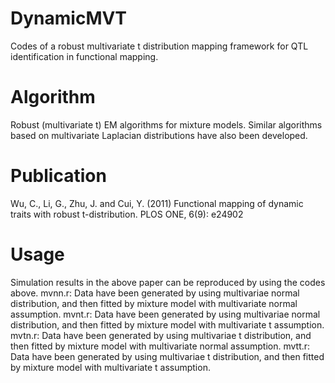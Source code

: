# DynamicMVT
Codes of a robust multivariate t distribution mapping framework for QTL identification in functional mapping.

# Algorithm
Robust (multivariate t) EM algorithms for mixture models.
Similar algorithms based on multivariate Laplacian distributions have also been developed. 

# Publication
Wu, C., Li, G., Zhu, J. and Cui, Y. (2011) Functional mapping of dynamic traits with robust t-distribution. PLOS ONE, 6(9): e24902 

# Usage
Simulation results in the above paper can be reproduced by using the codes above.
mvnn.r: Data have been generated by using multivariae normal distribution, and then fitted by mixture model with multivariate normal assumption.
mvnt.r: Data have been generated by using multivariae normal distribution, and then fitted by mixture model with multivariate t assumption.
mvtn.r: Data have been generated by using multivariae t distribution, and then fitted by mixture model with multivariate normal assumption.
mvtt.r: Data have been generated by using multivariae t distribution, and then fitted by mixture model with multivariate t assumption.
